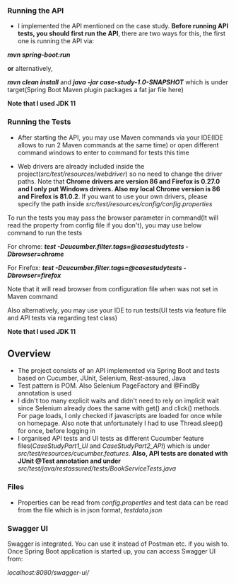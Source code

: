 ### Running the API

- I implemented the API mentioned on the case study. **Before running API tests, you should first run the API**, there are two ways for this, the first one is running the API via:

**_mvn spring-boot:run_**

**or** alternatively,

**_mvn clean install_** and **_java -jar case-study-1.0-SNAPSHOT_** which is under target(Spring Boot Maven plugin packages a fat jar file here)

**Note that I used JDK 11**

### Running the Tests

- After starting the API, you may use Maven commands via your IDE(IDE allows to run 2 Maven commands at the same time) or open different command windows to enter to command for tests this time

- Web drivers are already included inside the project(_src/test/resources/webdriver_) so no need to change the driver paths. Note that **Chrome drivers are version 86 and Firefox is 0.27.0 and I only put Windows drivers. Also my local Chrome version is 86 and Firefox is 81.0.2**. If you want to use your own drivers, please specify the path inside _src/test/resources/config/config.properties_

To run the tests you may pass the browser parameter in command(It will read the property from config file if you don't), you may use below command to run the tests

For chrome:
_**test -Dcucumber.filter.tags=@casestudytests -Dbrowser=chrome**_

For Firefox:
_**test -Dcucumber.filter.tags=@casestudytests -Dbrowser=firefox**_

Note that it will read browser from configuration file when was not set in Maven command

Also alternatively, you may use your IDE to run tests(UI tests via feature file and API tests via regarding test class)

**Note that I used JDK 11**


## Overview

- The project consists of an API implemented via Spring Boot and tests based on Cucumber, JUnit, Selenium, Rest-assured, Java
- Test pattern is POM. Also Selenium PageFactory and @FindBy annotation is used
- I didn't too many explicit waits and didn't need to rely on implicit wait since Selenium already does the same with get() and click() methods. For page loads, I only checked if javascripts are loaded for once while on homepage. Also note that unfortunately I had to use Thread.sleep() for once, before logging in 
- I organised API tests and UI tests as different Cucumber feature files(_CaseStudyPart1_UI_ and _CaseStudyPart2_API_) which is under _src/test/resources/cucumber.features_. **Also, API tests are donated with JUnit @Test annotation and under** _src/test/java/restassured/tests/BookServiceTests.java_

### Files

- Properties can be read from _config.properties_ and test data can be read from the file which is in json format, _testdata.json_



### Swagger UI 

Swagger is integrated. You can use it instead of Postman etc. if you wish to. Once Spring Boot application is started up, you can access Swagger UI from:

_localhost:8080/swagger-ui/_


